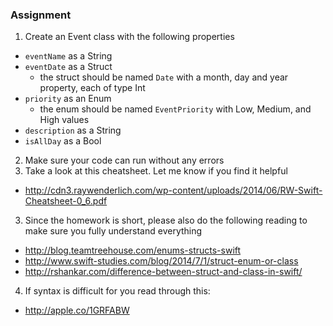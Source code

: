 ### Assignment

1. Create an Event class with the following properties
  * `eventName` as a String
  * `eventDate` as a Struct
    * the struct should be named `Date` with a month, day and year property, each of type Int
  * `priority` as an Enum
    * the enum should be named `EventPriority` with Low, Medium, and High values
  * `description` as a String
  * `isAllDay` as a Bool
  
2. Make sure your code can run without any errors
3. Take a look at this cheatsheet. Let me know if you find it helpful
  * http://cdn3.raywenderlich.com/wp-content/uploads/2014/06/RW-Swift-Cheatsheet-0_6.pdf
  
  
3. Since the homework is short, please also do the following reading to make sure you fully understand everything
  * http://blog.teamtreehouse.com/enums-structs-swift
  * http://www.swift-studies.com/blog/2014/7/1/struct-enum-or-class
  * http://rshankar.com/difference-between-struct-and-class-in-swift/
  
4. If syntax is difficult for you read through this:
  * http://apple.co/1GRFABW
  

